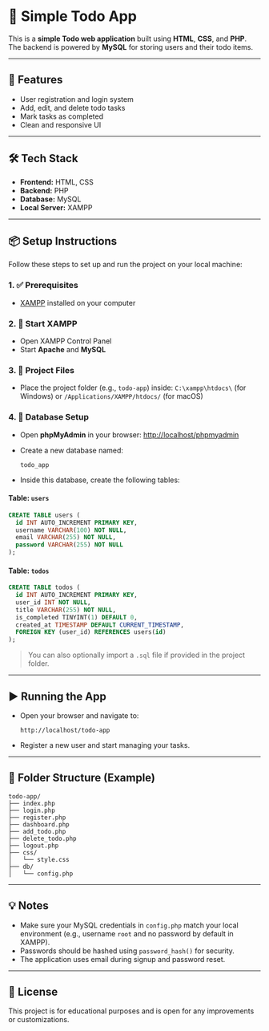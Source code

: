 # 📝 Simple Todo App

This is a **simple Todo web application** built using **HTML**, **CSS**, and **PHP**. The backend is powered by **MySQL** for storing users and their todo items.

---

## 🚀 Features

* User registration and login system
* Add, edit, and delete todo tasks
* Mark tasks as completed
* Clean and responsive UI

---

## 🛠️ Tech Stack

* **Frontend:** HTML, CSS
* **Backend:** PHP
* **Database:** MySQL
* **Local Server:** XAMPP

---

## 📦 Setup Instructions

Follow these steps to set up and run the project on your local machine:

### 1. ✅ Prerequisites

* [XAMPP](https://www.apachefriends.org/index.html) installed on your computer

### 2. 🚦 Start XAMPP

* Open XAMPP Control Panel
* Start **Apache** and **MySQL**

### 3. 💂️ Project Files

* Place the project folder (e.g., `todo-app`) inside:
  `C:\xampp\htdocs\` (for Windows)
  or
  `/Applications/XAMPP/htdocs/` (for macOS)

### 4. 🛂️ Database Setup

* Open **phpMyAdmin** in your browser:
  [http://localhost/phpmyadmin](http://localhost/phpmyadmin)

* Create a new database named:

  ```
  todo_app
  ```

* Inside this database, create the following tables:

#### Table: `users`

```sql
CREATE TABLE users (
  id INT AUTO_INCREMENT PRIMARY KEY,
  username VARCHAR(100) NOT NULL,
  email VARCHAR(255) NOT NULL,
  password VARCHAR(255) NOT NULL
);
```

#### Table: `todos`

```sql
CREATE TABLE todos (
  id INT AUTO_INCREMENT PRIMARY KEY,
  user_id INT NOT NULL,
  title VARCHAR(255) NOT NULL,
  is_completed TINYINT(1) DEFAULT 0,
  created_at TIMESTAMP DEFAULT CURRENT_TIMESTAMP,
  FOREIGN KEY (user_id) REFERENCES users(id)
);
```

> You can also optionally import a `.sql` file if provided in the project folder.

---

## ▶️ Running the App

* Open your browser and navigate to:

  ```
  http://localhost/todo-app
  ```

* Register a new user and start managing your tasks.

---

## 📁 Folder Structure (Example)

```
todo-app/
├── index.php
├── login.php
├── register.php
├── dashboard.php
├── add_todo.php
├── delete_todo.php
├── logout.php
├── css/
│   └── style.css
├── db/
│   └── config.php
```

---

## 💡 Notes

* Make sure your MySQL credentials in `config.php` match your local environment (e.g., username `root` and no password by default in XAMPP).
* Passwords should be hashed using `password_hash()` for security.
* The application uses email during signup and password reset.

---

## 📃 License

This project is for educational purposes and is open for any improvements or customizations.
